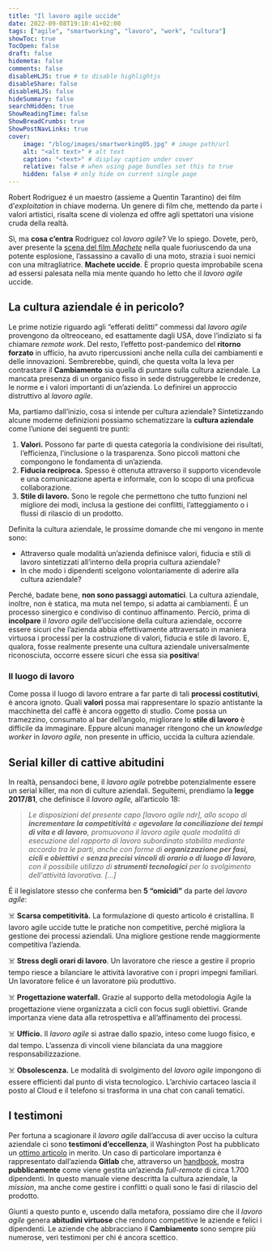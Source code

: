 ```yaml
---
title: "Il lavoro agile uccide"
date: 2022-09-08T19:10:41+02:00
tags: ["agile", "smartworking", "lavoro", "work", "cultura"]
showToc: true
TocOpen: false
draft: false
hidemeta: false
comments: false
disableHLJS: true # to disable highlightjs
disableShare: false
disableHLJS: false
hideSummary: false
searchHidden: true
ShowReadingTime: false
ShowBreadCrumbs: true
ShowPostNavLinks: true
cover:
    image: "/blog/images/smartworking05.jpg" # image path/url
    alt: "<alt text>" # alt text
    caption: "<text>" # display caption under cover
    relative: false # when using page bundles set this to true
    hidden: false # only hide on current single page
---
```

Robert Rodriguez é un maestro (assieme a Quentin Tarantino) dei film d’*exploitation* in chiave moderna. Un genere di film che, mettendo da parte i valori artistici, risalta scene di violenza ed offre agli spettatori una visione cruda della realtà.

Sì, ma **cosa c’entra** Rodriguez col *lavoro agile*? Ve lo spiego. Dovete, però, aver presente la [scena del film *Machete*](https://www.youtube.com/watch?v=I16020r--oM) nella quale fuoriuscendo da una potente esplosione, l’assassino a cavallo di una moto, strazia i suoi nemici con una mitragliatrice. **Machete uccide**. È proprio questa improbabile scena ad essersi palesata nella mia mente quando ho letto che il *lavoro agile* uccide.

## La cultura aziendale é in pericolo?

Le prime notizie riguardo agli “efferati delitti” commessi dal *lavoro agile* provengono da oltreoceano, ed esattamente dagli USA, dove l’indiziato si fa chiamare *remote work*. Del resto, l’effetto post-pandemico del **ritorno forzato** in ufficio, ha avuto ripercussioni anche nella culla dei cambiamenti e delle innovazioni. Sembrerebbe, quindi, che questa volta la leva per contrastare il **Cambiamento** sia quella di puntare sulla cultura aziendale. La mancata presenza di un organico fisso in sede distruggerebbe le credenze, le norme e i valori importanti di un’azienda. Lo definirei un approccio distruttivo al *lavoro agile*. 

Ma, partiamo dall’inizio, cosa si intende per cultura aziendale? Sintetizzando alcune moderne definizioni possiamo schematizzare la **cultura aziendale** come l’unione dei seguenti tre punti:

1. **Valori.** Possono far parte di questa categoria la condivisione dei risultati, l’efficienza, l’inclusione o la trasparenza. Sono piccoli mattoni che compongono le fondamenta di un’azienda.
2. **Fiducia reciproca.** Spesso è ottenuta attraverso il supporto vicendevole e una comunicazione aperta e informale, con lo scopo di una proficua collaborazione.
3. **Stile di lavoro.** Sono le regole che permettono che tutto funzioni nel migliore dei modi, inclusa la gestione dei conflitti, l’atteggiamento o i flussi di rilascio di un prodotto.

Definita la cultura aziendale, le prossime domande che mi vengono in mente sono:

- Attraverso quale modalità un’azienda definisce valori, fiducia e stili di lavoro sintetizzati all’interno della propria cultura aziendale?
- In che modo i dipendenti scelgono volontariamente di aderire alla cultura aziendale?

Perché, badate bene, **non sono passaggi automatici**. La cultura aziendale, inoltre, non è statica, ma muta nel tempo, si adatta ai cambiamenti. É un processo sinergico e condiviso di continuo affinamento. Perciò, prima di **incolpare** il *lavoro agile* dell’uccisione della cultura aziendale, occorre essere sicuri che l’azienda abbia effettivamente attraversato in maniera virtuosa i processi per la costruzione di valori, fiducia e stile di lavoro. E, qualora, fosse realmente presente una cultura aziendale universalmente riconosciuta, occorre essere sicuri che essa sia **positiva**!

### Il luogo di lavoro

Come possa il luogo di lavoro entrare a far parte di tali **processi costitutivi**, è ancora ignoto. Quali **valori** possa mai rappresentare lo spazio antistante la macchinetta del caffè è ancora oggetto di studio. Come possa un tramezzino, consumato al bar dell’angolo, migliorare lo **stile di lavoro** è difficile da immaginare. Eppure alcuni manager ritengono che un *knowledge worker* in *lavoro agile,* non presente in ufficio, uccida la cultura aziendale. 

## Serial killer di cattive abitudini

In realtà, pensandoci bene, il *lavoro agile* potrebbe potenzialmente essere un serial killer, ma non di culture aziendali. Seguitemi, prendiamo la **legge 2017/81**, che definisce il *lavoro agile,* all’articolo 18:

> *Le disposizioni del presente capo [lavoro agile ndr], allo scopo di **incrementare la competitività** e **agevolare la conciliazione dei tempi di vita e di lavoro**, promuovono il lavoro agile quale modalità di esecuzione  del rapporto di lavoro subordinato  stabilita  mediante  accordo  tra  le parti, anche con forme di **organizzazione per fasi, cicli e  obiettivi** e **senza precisi vincoli di orario o di  luogo  di  lavoro**,  con  il possibile  utilizzo  di  **strumenti  tecnologici**  per  lo  svolgimento dell'attività lavorativa. […]*
> 

É il legislatore stesso che conferma ben **5 “omicidi”** da parte del *lavoro agile*:

☠️ **Scarsa competitività.** La formulazione di questo articolo é cristallina. Il lavoro agile uccide tutte le pratiche non competitive, perché migliora la gestione dei processi aziendali. Una migliore gestione rende maggiormente competitiva l’azienda. 

☠️ **Stress degli orari di lavoro**. Un lavoratore che riesce a gestire il proprio tempo riesce a bilanciare le attività lavorative con i propri impegni familiari. Un lavoratore felice é un lavoratore più produttivo.

☠️ **Progettazione waterfall.** Grazie al supporto della metodologia Agile la progettazione viene organizzata a cicli con focus sugli obiettivi. Grande importanza viene data alla retrospettiva e all’affinamento dei processi.

☠️ **Ufficio.** Il *lavoro agile* si astrae dallo spazio, inteso come luogo fisico, e dal tempo. L’assenza di vincoli viene bilanciata da una maggiore responsabilizzazione.

☠️ **Obsolescenza.** Le modalità di svolgimento del *lavoro agile* impongono di essere efficienti dal punto di vista tecnologico. L’archivio cartaceo lascia il posto al Cloud e il telefono si trasforma in una chat con canali tematici.

## I testimoni

Per fortuna a scagionare il *lavoro agile* dall’accusa di aver ucciso la cultura aziendale ci sono **testimoni d’eccellenza**, il Washington Post ha pubblicato un [ottimo articolo](https://www.washingtonpost.com/technology/2022/09/01/remote-work-culture/) in merito. Un caso di particolare importanza è rappresentato dall’azienda **Gitlab** che, attraverso un [handbook](https://about.gitlab.com/handbook/), mostra **pubblicamente** come viene gestita un’azienda *full-remote* di circa 1.700 dipendenti. In questo manuale viene descritta la cultura aziendale, la *mission*, ma anche come gestire i conflitti o quali sono le fasi di rilascio del prodotto.

Giunti a questo punto e, uscendo dalla metafora, possiamo dire che il *lavoro agile* genera **abitudini virtuose** che rendono competitive le aziende e felici i dipendenti. Le aziende che abbracciano il **Cambiamento** sono sempre più numerose, veri testimoni per chi é ancora scettico.
